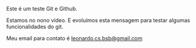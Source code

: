 Este é um teste Git e Github.

Estamos no nono vídeo. E evoluímos esta mensagem para testar algumas funcionalidades do git.


Meu email para contato é leonardo.cs.bsb@gmail.com